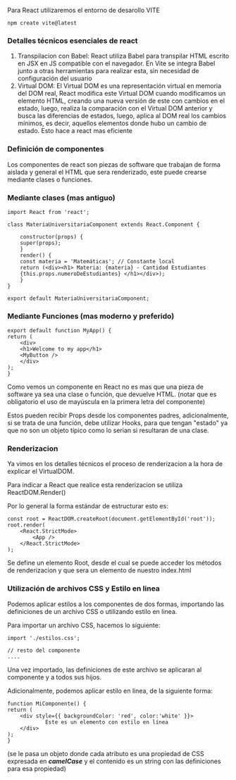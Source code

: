 
Para React utilizaremos el entorno de desarollo VITE

```
npm create vite@latest
```


### Detalles técnicos esenciales de react

1. Transpilacion con Babel: React utiliza Babel para transpilar HTML escrito en JSX en JS compatible con el navegador. En Vite se integra Babel junto a otras herramientas para realizar esta, sin necesidad de configuración del usuario
2. Virtual DOM:  El Virtual DOM es una representación virtual en memoria del DOM real, React modifica este Virtual DOM cuando modificamos un elemento HTML, creando una nueva versión de este con cambios en el estado, luego, realiza la comparación con el Virtual DOM anterior y busca las diferencias de estados, luego, aplica al DOM real los cambios mínimos, es decir, aquellos elementos donde hubo un cambio de estado. Esto hace a react mas eficiente 

### Definición de componentes

Los componentes de react son piezas de software que trabajan de forma aislada y general el HTML que sera renderizado, este puede crearse mediante clases o funciones.

### Mediante clases (mas antiguo)

```
import React from 'react';

class MateriaUniversitariaComponent extends React.Component {

	constructor(props) {
	super(props);
	}
	render() {
	const materia = 'Matemáticas'; // Constante local
	return (<div><h1> Materia: {materia} - Cantidad Estudiantes
	{this.props.numeroDeEstudiantes} </h1></div>);
	}
}

export default MateriaUniversitariaComponent;
```


### Mediante Funciones (mas moderno y preferido)

```
export default function MyApp() {
return (
	<div>
	<h1>Welcome to my app</h1>
	<MyButton />
	</div>
);
}
```

Como vemos un componente en React no es mas que una pieza de software ya sea una clase o función, que devuelve HTML. (notar que es obligatorio el uso de mayúscula en la primera letra del componente)


Estos pueden recibir Props desde los componentes padres, adicionalmente, si se trata de una función, debe utilizar Hooks, para que tengan "estado" ya que no son un objeto típico como lo serian si resultaran de una clase.

### Renderizacion

Ya vimos en los detalles técnicos el proceso de renderizacion a la hora de explicar el VirtualDOM.

Para indicar a React que realice esta renderizacion se utiliza ReactDOM.Render()

Por lo general la forma estándar de estructurar esto es:

```
const root = ReactDOM.createRoot(document.getElementById('root'));
root.render(
	<React.StrictMode>
		<App />
	</React.StrictMode>
);
```

Se define un elemento Root, desde el cual se puede acceder los métodos de renderizacion y que sera un elemento de nuestro index.html


### Utilización de archivos CSS y Estilo en linea

Podemos aplicar estilos a los componentes de dos formas, importando las definiciones de un archivo CSS o utilizando estilo en linea.

Para importar un archivo CSS, hacemos lo siguiente:

```
import './estilos.css';

// resto del componente
....
```

Una vez importado, las definiciones de este archivo se aplicaran al componente y a todos sus hijos.

Adicionalmente, podemos aplicar estilo en linea, de la siguiente forma:

```
function MiComponente() {
return (
	<div style={{ backgroundColor: 'red', color:'white' }}>
			Este es un elemento con estilo en línea
	</div>
);
}
```

(se le pasa un objeto donde cada atributo es una propiedad de CSS expresada en ***camelCase*** y el contenido es un string con las definiciones para esa propiedad)

